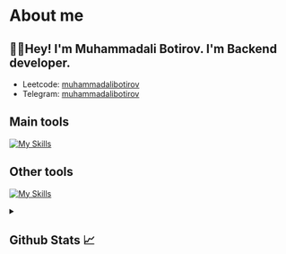 # About me
<p><h2>👋🏻Hey! I'm Muhammadali Botirov. I'm Backend developer.</h2></p>

- Leetcode:                           [muhammadalibotirov](https://leetcode.com/u/muhammadali_botirov_/)
- Telegram:                           [muhammadalibotirov](https://t.me/MukhammadaliBatiroff)
## Main tools
[![My Skills](python,django,html,css)](https://skillicons.dev)

## Other tools
[![My Skills](https://skillicons.dev/icons?i=git,github,postgresql,sqlite,vscode,pycharm,postman)](https://skillicons.dev)

<details>
  <summary><b><h2>Github Stats 📈 <h2></b></summary>
  <a href="https://github.com/muhammadalibotirov">
    <p align="left">
      <img src="https://github-profile-summary-cards.vercel.app/api/cards/profile-details?username=otajonbozorboyev&theme=github_dark">
      <img align="left" src="https://github-profile-summary-cards.vercel.app/api/cards/stats?username=otajonbozorboyev&theme=github_dark">
      <img align="left" src="https://github-profile-summary-cards.vercel.app/api/cards/productive-time?username=otajonbozorboyev&theme=github_dark&utcOffset=5"><br>
    </p>
  </a> 
</details>
